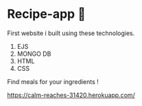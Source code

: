 # Recipe-app 🍴

First website i built using these technologies.

1. EJS
2. MONGO DB
4. HTML
5. CSS


Find meals for your ingredients ! 

https://calm-reaches-31420.herokuapp.com/

